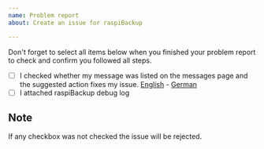 ```yaml
---
name: Problem report
about: Create an issue for raspiBackup

---
```


Don't forget to select all items below when you finished your problem report to check and confirm you followed all steps.

* [ ] I checked whether my message was listed on the messages page and the suggested action fixes my issue. [English](https://linux-tips-and-tricks.de/en/rmessages) - [German](https://linux-tips-and-tricks.de/de/fehlermeldungen)
* [ ] I attached raspiBackup debug log

## Note 
If any checkbox was not checked the issue will be rejected.
